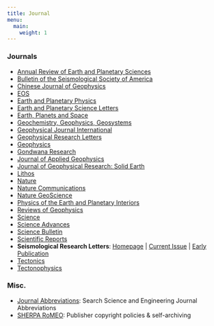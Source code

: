 ```yaml
---
title: Journal
menu: 
  main:
    weight: 1
---
```


### Journals

- [Annual Review of Earth and Planetary Sciences](http://www.annualreviews.org/journal/earth)
- [Bulletin of the Seismological Society of America](http://bssa.geoscienceworld.org/)
- [Chinese Journal of Geophysics](http://agupubs.onlinelibrary.wiley.com/hub/journal/10.1002/(ISSN)2326-0440/)
- [EOS](https://eos.org/)
- [Earth and Planetary Physics](http://www.eppcgs.org)
- [Earth and Planetary Science Letters](http://www.sciencedirect.com/science/journal/0012821X)
- [Earth, Planets and Space](https://link.springer.com/journal/40623)
- [Geochemistry, Geophysics, Geosystems](http://agupubs.onlinelibrary.wiley.com/hub/journal/10.1002/(ISSN)1525-2027/)
- [Geophysical Journal International](http://academic.oup.com/gji)
- [Geophysical Research Letters](http://agupubs.onlinelibrary.wiley.com/hub/journal/10.1002/(ISSN)1944-8007/)
- [Geophysics](http://geophysics.geoscienceworld.org/)
- [Gondwana Research](http://www.sciencedirect.com/science/journal/1342937X)
- [Journal of Applied Geophysics](http://www.sciencedirect.com/science/journal/09269851)
- [Journal of Geophysical Research: Solid Earth](http://agupubs.onlinelibrary.wiley.com/hub/jgr/journal/10.1002/(ISSN)2169-9356/)
- [Lithos](http://www.sciencedirect.com/science/journal/00244937)
- [Nature](https://www.nature.com/nature/)
- [Nature Communications](https://www.nature.com/ncomms/)
- [Nature GeoScience](http://www.nature.com/ngeo/index.html)
- [Physics of the Earth and Planetary Interiors](http://www.sciencedirect.com/science/journal/00319201/)
- [Reviews of Geophysics](http://agupubs.onlinelibrary.wiley.com/hub/journal/10.1002/(ISSN)1944-9208/)
- [Science](http://science.sciencemag.org/)
- [Science Advances](http://advances.sciencemag.org/)
- [Science Bulletin](http://www.sciencedirect.com/journal/science-bulletin)
- [Scientific Reports](https://www.nature.com/srep/)
- **Seismological Research Letters**:
    [Homepage](https://pubs.geoscienceworld.org/srl) |
    [Current Issue](https://pubs.geoscienceworld.org/srl/issue) |
    [Early Publication](https://pubs.geoscienceworld.org/srl/early-publication)
- [Tectonics](http://agupubs.onlinelibrary.wiley.com/hub/journal/10.1002/(ISSN)1944-9194/)
- [Tectonophysics](http://www.sciencedirect.com/science/journal/00401951)

### Misc.

- [Journal Abbreviations](https://woodward.library.ubc.ca/research-help/journal-abbreviations/): Search Science and Engineering Journal Abbreviations
- [SHERPA RoMEO](http://www.sherpa.ac.uk/romeo/index.php): Publisher copyright policies & self-archiving
